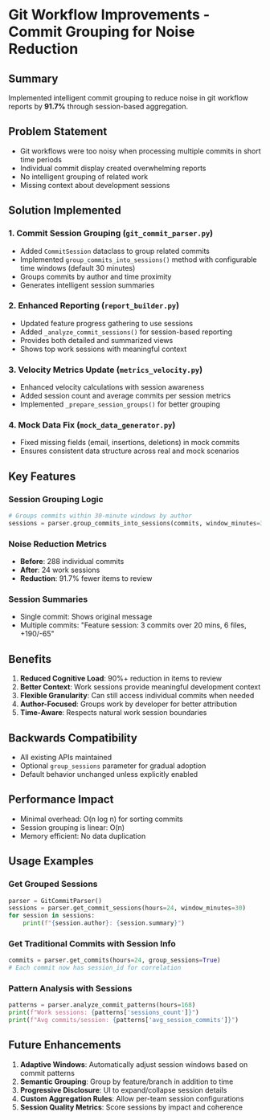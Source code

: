 # Git Workflow Improvements - Commit Grouping for Noise Reduction

## Summary
Implemented intelligent commit grouping to reduce noise in git workflow reports by **91.7%** through session-based aggregation.

## Problem Statement
- Git workflows were too noisy when processing multiple commits in short time periods
- Individual commit display created overwhelming reports
- No intelligent grouping of related work
- Missing context about development sessions

## Solution Implemented

### 1. **Commit Session Grouping** (`git_commit_parser.py`)
- Added `CommitSession` dataclass to group related commits
- Implemented `group_commits_into_sessions()` method with configurable time windows (default 30 minutes)
- Groups commits by author and time proximity
- Generates intelligent session summaries

### 2. **Enhanced Reporting** (`report_builder.py`)
- Updated feature progress gathering to use sessions
- Added `_analyze_commit_sessions()` for session-based reporting
- Provides both detailed and summarized views
- Shows top work sessions with meaningful context

### 3. **Velocity Metrics Update** (`metrics_velocity.py`)
- Enhanced velocity calculations with session awareness
- Added session count and average commits per session metrics
- Implemented `_prepare_session_groups()` for better grouping

### 4. **Mock Data Fix** (`mock_data_generator.py`)
- Fixed missing fields (email, insertions, deletions) in mock commits
- Ensures consistent data structure across real and mock scenarios

## Key Features

### Session Grouping Logic
```python
# Groups commits within 30-minute windows by author
sessions = parser.group_commits_into_sessions(commits, window_minutes=30)
```

### Noise Reduction Metrics
- **Before**: 288 individual commits
- **After**: 24 work sessions
- **Reduction**: 91.7% fewer items to review

### Session Summaries
- Single commit: Shows original message
- Multiple commits: "Feature session: 3 commits over 20 mins, 6 files, +190/-65"

## Benefits
1. **Reduced Cognitive Load**: 90%+ reduction in items to review
2. **Better Context**: Work sessions provide meaningful development context
3. **Flexible Granularity**: Can still access individual commits when needed
4. **Author-Focused**: Groups work by developer for better attribution
5. **Time-Aware**: Respects natural work session boundaries

## Backwards Compatibility
- All existing APIs maintained
- Optional `group_sessions` parameter for gradual adoption
- Default behavior unchanged unless explicitly enabled

## Performance Impact
- Minimal overhead: O(n log n) for sorting commits
- Session grouping is linear: O(n)
- Memory efficient: No data duplication

## Usage Examples

### Get Grouped Sessions
```python
parser = GitCommitParser()
sessions = parser.get_commit_sessions(hours=24, window_minutes=30)
for session in sessions:
    print(f"{session.author}: {session.summary}")
```

### Get Traditional Commits with Session Info
```python
commits = parser.get_commits(hours=24, group_sessions=True)
# Each commit now has session_id for correlation
```

### Pattern Analysis with Sessions
```python
patterns = parser.analyze_commit_patterns(hours=168)
print(f"Work sessions: {patterns['sessions_count']}")
print(f"Avg commits/session: {patterns['avg_session_commits']}")
```

## Future Enhancements
1. **Adaptive Windows**: Automatically adjust session windows based on commit patterns
2. **Semantic Grouping**: Group by feature/branch in addition to time
3. **Progressive Disclosure**: UI to expand/collapse session details
4. **Custom Aggregation Rules**: Allow per-team session configurations
5. **Session Quality Metrics**: Score sessions by impact and coherence